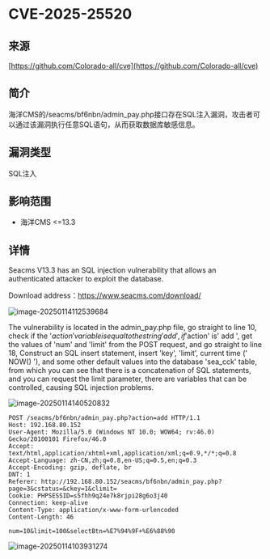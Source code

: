 # CVE-2025-25520

## 来源

[https://github.com/Colorado-all/cve](https://github.com/Colorado-all/cve)

## 简介

海洋CMS的/seacms/bf6nbn/admin_pay.php接口存在SQL注入漏洞，攻击者可以通过该漏洞执行任意SQL语句，从而获取数据库敏感信息。

## 漏洞类型

SQL注入

## 影响范围

-   海洋CMS <=13.3

## 详情

Seacms V13.3 has an SQL injection vulnerability that allows an authenticated attacker to exploit the database.

Download address：https://www.seacms.com/download/



![image-20250114112539684](../images/image-20250114112539684.png)



The vulnerability is located in the admin_pay.php file, go straight to line 10, check if the '$action' variable is equal to the string 'add', if '$action' is' add ', get the values of 'num' and 'limit' from the POST request, and go straight to line 18, Construct an SQL insert statement, insert 'key', 'limit', current time (' NOW() '), and some other default values into the database 'sea_cck' table, from which you can see that there is a concatenation of SQL statements, and you can request the limit parameter, there are variables that can be controlled, causing SQL injection problems.



![image-20250114140520832](../images/image-20250114140520832.png)



```http
POST /seacms/bf6nbn/admin_pay.php?action=add HTTP/1.1
Host: 192.168.80.152
User-Agent: Mozilla/5.0 (Windows NT 10.0; WOW64; rv:46.0) Gecko/20100101 Firefox/46.0
Accept: text/html,application/xhtml+xml,application/xml;q=0.9,*/*;q=0.8
Accept-Language: zh-CN,zh;q=0.8,en-US;q=0.5,en;q=0.3
Accept-Encoding: gzip, deflate, br
DNT: 1
Referer: http://192.168.80.152/seacms/bf6nbn/admin_pay.php?page=3&cstatus=&ckey=1&climit=
Cookie: PHPSESSID=s5fhh9q24e7k8rjpi28g6o3j40
Connection: keep-alive
Content-Type: application/x-www-form-urlencoded
Content-Length: 46

num=10&limit=100&selectBtn=%E7%94%9F+%E6%88%90
```



![image-20250114103931274](../images/image-20250114103931274.png)



